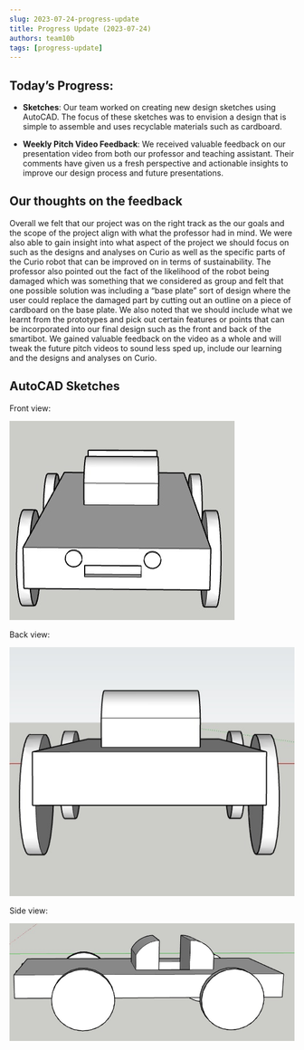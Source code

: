 ```yaml
---
slug: 2023-07-24-progress-update
title: Progress Update (2023-07-24)
authors: team10b
tags: [progress-update]
---
```


## Today’s Progress:

- **Sketches**: Our team worked on creating new design sketches using AutoCAD. The focus of these sketches was to envision a design that is simple to assemble and uses recyclable materials such as cardboard.

- **Weekly Pitch Video Feedback**: We received valuable feedback on our presentation video from both our professor and teaching assistant. Their comments have given us a fresh perspective and actionable insights to improve our design process and future presentations.

## Our thoughts on the feedback

Overall we felt that our project was on the right track as the our goals and the scope of the project align with what the professor had in mind. We were also able to gain insight into what aspect of the project we should focus on such as the designs and analyses on Curio as well as the specific parts of the Curio robot that can be improved on in terms of sustainability. The professor also pointed out the fact of the likelihood of the robot being damaged which was something that we considered as group and felt that one possible solution was including a “base plate” sort of design where the user could replace the damaged part by cutting out an outline on a piece of cardboard on the base plate. We also noted that we should include what we learnt from the prototypes and pick out certain features or points that can be incorporated into our final design such as the front and back of the smartibot. We gained valuable feedback on the video as a whole and will tweak the future pitch videos to sound less sped up, include our learning and the designs and analyses on Curio.

## AutoCAD Sketches

Front view:

![Front view](/img/second-prototype/front.jpeg)

Back view:

![Back view](/img/second-prototype/back.jpeg)

Side view:

![Side view](/img/second-prototype/side.jpeg)
